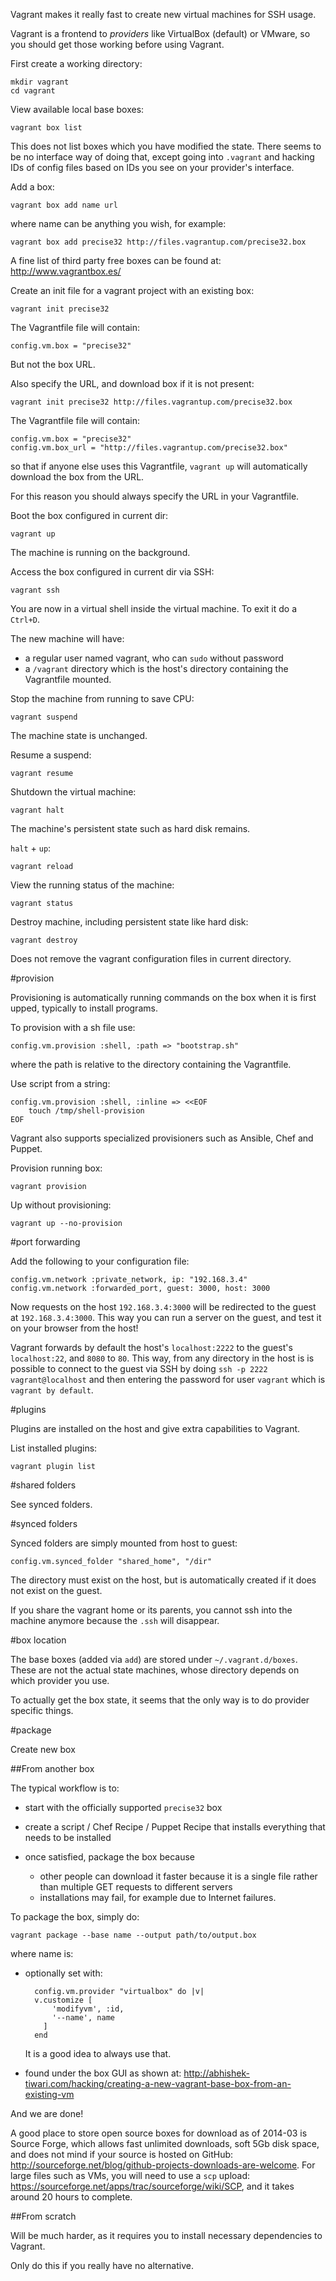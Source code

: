 Vagrant makes it really fast to create new virtual machines for SSH usage.

Vagrant is a frontend to *providers* like VirtualBox (default) or VMware, so you should get those working before using Vagrant.

First create a working directory:

    mkdir vagrant
    cd vagrant

View available local base boxes:

    vagrant box list

This does not list boxes which you have modified the state. There seems to be no interface way of doing that, except going into `.vagrant` and hacking IDs of config files based on IDs you see on your provider's interface.

Add a box:

    vagrant box add name url

where name can be anything you wish, for example:

    vagrant box add precise32 http://files.vagrantup.com/precise32.box

A fine list of third party free boxes can be found at: <http://www.vagrantbox.es/>

Create an init file for a vagrant project with an existing box:

    vagrant init precise32

The Vagrantfile file will contain:

    config.vm.box = "precise32"

But not the box URL.

Also specify the URL, and download box if it is not present:

    vagrant init precise32 http://files.vagrantup.com/precise32.box

The Vagrantfile file will contain:

    config.vm.box = "precise32"
    config.vm.box_url = "http://files.vagrantup.com/precise32.box"

so that if anyone else uses this Vagrantfile, `vagrant up` will automatically download the box from the URL.

For this reason you should always specify the URL in your Vagrantfile.

Boot the box configured in current dir:

    vagrant up

The machine is running on the background.

Access the box configured in current dir via SSH:

    vagrant ssh

You are now in a virtual shell inside the virtual machine. To exit it do a `Ctrl+D`.

The new machine will have:

- a regular user named vagrant, who can `sudo` without password
- a `/vagrant` directory which is the host's directory containing the Vagrantfile mounted.

Stop the machine from running to save CPU:

    vagrant suspend

The machine state is unchanged.

Resume a suspend:

    vagrant resume

Shutdown the virtual machine:

    vagrant halt

The machine's persistent state such as hard disk remains.

`halt` + `up`:

    vagrant reload

View the running status of the machine:

    vagrant status

Destroy machine, including persistent state like hard disk:

    vagrant destroy

Does not remove the vagrant configuration files in current directory.

#provision

Provisioning is automatically running commands on the box when it is first upped, typically to install programs.

To provision with a sh file use:

    config.vm.provision :shell, :path => "bootstrap.sh"

where the path is relative to the directory containing the Vagrantfile.

Use script from a string:

    config.vm.provision :shell, :inline => <<EOF
        touch /tmp/shell-provision
    EOF

Vagrant also supports specialized provisioners such as Ansible, Chef and Puppet.

Provision running box:

    vagrant provision

Up without provisioning:

    vagrant up --no-provision

#port forwarding

Add the following to your configuration file:

    config.vm.network :private_network, ip: "192.168.3.4"
    config.vm.network :forwarded_port, guest: 3000, host: 3000

Now requests on the host `192.168.3.4:3000` will be redirected to the guest at `192.168.3.4:3000`. This way you can run a server on the guest, and test it on your browser from the host!

Vagrant forwards by default the host's `localhost:2222` to the guest's `localhost:22`, and `8080` to `80`. This way, from any directory in the host is is possible to connect to the guest via SSH by doing `ssh -p 2222 vagrant@localhost` and then entering the password for user `vagrant` which is `vagrant by default`.

#plugins

Plugins are installed on the host and give extra capabilities to Vagrant.

List installed plugins:

    vagrant plugin list

#shared folders

See synced folders.

#synced folders

Synced folders are simply mounted from host to guest:

    config.vm.synced_folder "shared_home", "/dir"

The directory must exist on the host, but is automatically created if it does not exist on the guest.

If you share the vagrant home or its parents, you cannot ssh into the machine anymore because the `.ssh` will disappear.

#box location

The base boxes (added via `add`) are stored under `~/.vagrant.d/boxes`. These are not the actual state machines, whose directory depends on which provider you use.

To actually get the box state, it seems that the only way is to do provider specific things.

#package

Create new box

##From another box

The typical workflow is to:

- start with the officially supported `precise32` box
- create a script / Chef Recipe / Puppet Recipe that installs everything that needs to be installed
- once satisfied, package the box because

    - other people can download it faster because it is a single file rather than multiple GET requests to different servers
    - installations may fail, for example due to Internet failures.

To package the box, simply do:

    vagrant package --base name --output path/to/output.box

where name is:

- optionally set with:

        config.vm.provider "virtualbox" do |v|
        v.customize [
            'modifyvm', :id,
            '--name', name
          ]
        end

    It is a good idea to always use that.

- found under the box GUI as shown at: http://abhishek-tiwari.com/hacking/creating-a-new-vagrant-base-box-from-an-existing-vm

And we are done!

A good place to store open source boxes for download as of 2014-03 is Source Forge, which allows fast unlimited downloads, soft 5Gb disk space, and does not mind if your source is hosted on GitHub: <http://sourceforge.net/blog/github-projects-downloads-are-welcome>. For large files such as VMs, you will need to use a `scp` upload: <https://sourceforge.net/apps/trac/sourceforge/wiki/SCP>, and it takes around 20 hours to complete.

##From scratch

Will be much harder, as it requires you to install necessary dependencies to Vagrant.

Only do this if you really have no alternative.
